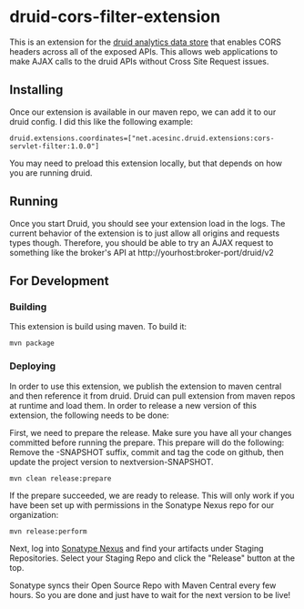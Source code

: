 # druid-cors-filter-extension #

This is an extension for the [druid analytics data store](http://druid.io) that enables CORS headers across all of the exposed APIs.  This allows web applications to make AJAX calls to the druid APIs without Cross Site Request issues.  

## Installing ##
Once our extension is available in our maven repo, we can add it to our druid config.  I did this like the following example:

    druid.extensions.coordinates=["net.acesinc.druid.extensions:cors-servlet-filter:1.0.0"]

You may need to preload this extension locally, but that depends on how you are running druid.  

## Running ##
Once you start Druid, you should see your extension load in the logs. The current behavior of the extension is to just allow all origins and requests types though.  Therefore, you should be able to try an AJAX request to something like the broker's API at http://yourhost:broker-port/druid/v2


## For Development ##
### Building ###
This extension is build using maven.  To build it:

    mvn package

### Deploying ###
In order to use this extension, we publish the extension to maven central and then reference it from druid.  Druid can pull extension from maven repos at runtime and load them.  In order to release a new version of this extension, the following needs to be done:

First, we need to prepare the release.  Make sure you have all your changes committed before running the prepare.  This prepare will do the following: Remove the -SNAPSHOT suffix, commit and tag the code on github, then update the project version to nextversion-SNAPSHOT.

    mvn clean release:prepare
    
If the prepare succeeded, we are ready to release.  This will only work if you have been set up with permissions in the Sonatype Nexus repo for our organization:

	mvn release:perform
	
Next, log into [Sonatype Nexus](https://oss.sonatype.org) and find your artifacts under Staging Repositories. Select your Staging Repo and click the "Release" button at the top.  

Sonatype syncs their Open Source Repo with Maven Central every few hours.  So you are done and just have to wait for the next version to be live!


